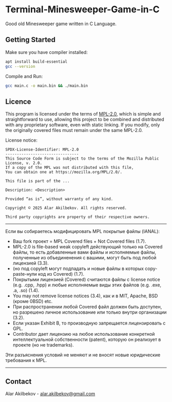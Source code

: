 # Terminal-Minesweeper-Game-in-C

Good old Minesweeper game written in C Language.

## Getting Started

Make sure you have compiler installed:  
```sh
apt install build-essential
gcc --version
```

Compile and Run:  
```sh
gcc main.c -o main.bin && ./main.bin
```

## Licence

This program is licensed under the terms of [MPL-2.0](https://mozilla.org/MPL/2.0/), which is simple and straightforward to use, allowing this project to be combined and distributed with any proprietary software, even with static linking. If you modify, only the originally covered files must remain under the same MPL-2.0.

License notice:
```
SPDX-License-Identifier: MPL-2.0
--------------------------------
This Source Code Form is subject to the terms of the Mozilla Public License, v. 2.0.
If a copy of the MPL was not distributed with this file,
You can obtain one at https://mozilla.org/MPL/2.0/.

This file is part of the ...

Description: <Description>

Provided “as is”, without warranty of any kind.

Copyright © 2025 Alar Akilbekov. All rights reserved.

Third party copyrights are property of their respective owners.
```

---

Если вы собираетесь модифицировать MPL покрытые файлы (IANAL):
- Ваш fork проект = MPL Covered files + Not Covered files (1.7).
- MPL-2.0 is file-based weak copyleft действующий только на Covered файлы, то есть добавленные вами файлы и исполняемые файлы, полученные из объединенения с вашими, могут быть под любой лицензией (3.3).
- (но под copyleft могут подпадать и новые файлы в которых copy-paste-нули код из Covered) (1.7).
- Покрытыми лицензией (Covered) считаются файлы с license notice (e.g. .cpp, .hpp) и любые исполняемые виды этих файлов (e.g. .exe, .a, .so) (1.4).
- You may not remove license notices (3.4), как и в MIT, Apache, BSD (кроме 0BSD) etc.
- При распространении любой Covered файл должен быть доступен, но разрешено личное использование или только внутри организации (3.2).
- Если указан Exhibit B, то производную запрещается лицензировать с GPL.
- Contributor дает лицензию на любое использование конкретной интеллектуальной собственности (patent), которую он реализует в проекте (но не trademarks).

Эти разъяснения условий не меняют и не вносят новые юридические требования к MPL.

---

## Contact

Alar Akilbekov - alar.akilbekov@gmail.com

